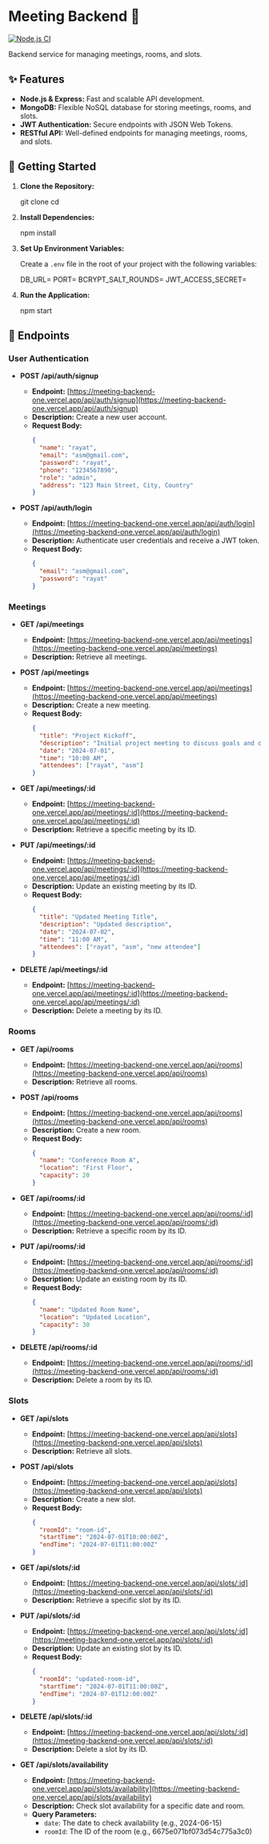 # Meeting Backend 📅

[![Node.js CI](https://github.com/your-username/meeting-backend/actions/workflows/node.js.yml/badge.svg)](https://github.com/your-username/meeting-backend/actions/workflows/node.js.yml)

Backend service for managing meetings, rooms, and slots.

## ✨ Features

- **Node.js & Express:** Fast and scalable API development.
- **MongoDB:** Flexible NoSQL database for storing meetings, rooms, and slots.
- **JWT Authentication:** Secure endpoints with JSON Web Tokens.
- **RESTful API:** Well-defined endpoints for managing meetings, rooms, and slots.

## 🚀 Getting Started

1. **Clone the Repository:**

   git clone <repository-url>
   cd <repository-directory>

2. **Install Dependencies:**

   npm install

3. **Set Up Environment Variables:**

   Create a `.env` file in the root of your project with the following variables:

   DB_URL=<your-database-url>
   PORT=<your-port>
   BCRYPT_SALT_ROUNDS=<your-bcrypt-salt-rounds>
   JWT_ACCESS_SECRET=<your-jwt-access-secret>

4. **Run the Application:**

   npm start

## 📝 Endpoints

### User Authentication

- **POST /api/auth/signup**
  - **Endpoint:** [https://meeting-backend-one.vercel.app/api/auth/signup](https://meeting-backend-one.vercel.app/api/auth/signup)
  - **Description:** Create a new user account.
  - **Request Body:**
    ```json
    {
      "name": "rayat",
      "email": "asm@gmail.com",
      "password": "rayat",
      "phone": "1234567890",
      "role": "admin",
      "address": "123 Main Street, City, Country"
    }
    ```

- **POST /api/auth/login**
  - **Endpoint:** [https://meeting-backend-one.vercel.app/api/auth/login](https://meeting-backend-one.vercel.app/api/auth/login)
  - **Description:** Authenticate user credentials and receive a JWT token.
  - **Request Body:**
    ```json
    {
      "email": "asm@gmail.com",
      "password": "rayat"
    }
    ```

### Meetings

- **GET /api/meetings**
  - **Endpoint:** [https://meeting-backend-one.vercel.app/api/meetings](https://meeting-backend-one.vercel.app/api/meetings)
  - **Description:** Retrieve all meetings.

- **POST /api/meetings**
  - **Endpoint:** [https://meeting-backend-one.vercel.app/api/meetings](https://meeting-backend-one.vercel.app/api/meetings)
  - **Description:** Create a new meeting.
  - **Request Body:**
    ```json
    {
      "title": "Project Kickoff",
      "description": "Initial project meeting to discuss goals and deliverables",
      "date": "2024-07-01",
      "time": "10:00 AM",
      "attendees": ["rayat", "asm"]
    }
    ```

- **GET /api/meetings/:id**
  - **Endpoint:** [https://meeting-backend-one.vercel.app/api/meetings/:id](https://meeting-backend-one.vercel.app/api/meetings/:id)
  - **Description:** Retrieve a specific meeting by its ID.

- **PUT /api/meetings/:id**
  - **Endpoint:** [https://meeting-backend-one.vercel.app/api/meetings/:id](https://meeting-backend-one.vercel.app/api/meetings/:id)
  - **Description:** Update an existing meeting by its ID.
  - **Request Body:**
    ```json
    {
      "title": "Updated Meeting Title",
      "description": "Updated description",
      "date": "2024-07-02",
      "time": "11:00 AM",
      "attendees": ["rayat", "asm", "new attendee"]
    }
    ```

- **DELETE /api/meetings/:id**
  - **Endpoint:** [https://meeting-backend-one.vercel.app/api/meetings/:id](https://meeting-backend-one.vercel.app/api/meetings/:id)
  - **Description:** Delete a meeting by its ID.

### Rooms

- **GET /api/rooms**
  - **Endpoint:** [https://meeting-backend-one.vercel.app/api/rooms](https://meeting-backend-one.vercel.app/api/rooms)
  - **Description:** Retrieve all rooms.

- **POST /api/rooms**
  - **Endpoint:** [https://meeting-backend-one.vercel.app/api/rooms](https://meeting-backend-one.vercel.app/api/rooms)
  - **Description:** Create a new room.
  - **Request Body:**
    ```json
    {
      "name": "Conference Room A",
      "location": "First Floor",
      "capacity": 20
    }
    ```

- **GET /api/rooms/:id**
  - **Endpoint:** [https://meeting-backend-one.vercel.app/api/rooms/:id](https://meeting-backend-one.vercel.app/api/rooms/:id)
  - **Description:** Retrieve a specific room by its ID.

- **PUT /api/rooms/:id**
  - **Endpoint:** [https://meeting-backend-one.vercel.app/api/rooms/:id](https://meeting-backend-one.vercel.app/api/rooms/:id)
  - **Description:** Update an existing room by its ID.
  - **Request Body:**
    ```json
    {
      "name": "Updated Room Name",
      "location": "Updated Location",
      "capacity": 30
    }
    ```

- **DELETE /api/rooms/:id**
  - **Endpoint:** [https://meeting-backend-one.vercel.app/api/rooms/:id](https://meeting-backend-one.vercel.app/api/rooms/:id)
  - **Description:** Delete a room by its ID.

### Slots

- **GET /api/slots**
  - **Endpoint:** [https://meeting-backend-one.vercel.app/api/slots](https://meeting-backend-one.vercel.app/api/slots)
  - **Description:** Retrieve all slots.

- **POST /api/slots**
  - **Endpoint:** [https://meeting-backend-one.vercel.app/api/slots](https://meeting-backend-one.vercel.app/api/slots)
  - **Description:** Create a new slot.
  - **Request Body:**
    ```json
    {
      "roomId": "room-id",
      "startTime": "2024-07-01T10:00:00Z",
      "endTime": "2024-07-01T11:00:00Z"
    }
    ```

- **GET /api/slots/:id**
  - **Endpoint:** [https://meeting-backend-one.vercel.app/api/slots/:id](https://meeting-backend-one.vercel.app/api/slots/:id)
  - **Description:** Retrieve a specific slot by its ID.

- **PUT /api/slots/:id**
  - **Endpoint:** [https://meeting-backend-one.vercel.app/api/slots/:id](https://meeting-backend-one.vercel.app/api/slots/:id)
  - **Description:** Update an existing slot by its ID.
  - **Request Body:**
    ```json
    {
      "roomId": "updated-room-id",
      "startTime": "2024-07-01T11:00:00Z",
      "endTime": "2024-07-01T12:00:00Z"
    }
    ```

- **DELETE /api/slots/:id**
  - **Endpoint:** [https://meeting-backend-one.vercel.app/api/slots/:id](https://meeting-backend-one.vercel.app/api/slots/:id)
  - **Description:** Delete a slot by its ID.

- **GET /api/slots/availability**
  - **Endpoint:** [https://meeting-backend-one.vercel.app/api/slots/availability](https://meeting-backend-one.vercel.app/api/slots/availability)
  - **Description:** Check slot availability for a specific date and room.
  - **Query Parameters:**
    - `date`: The date to check availability (e.g., 2024-06-15)
    - `roomId`: The ID of the room (e.g., 6675e071bf073d54c775a3c0)
